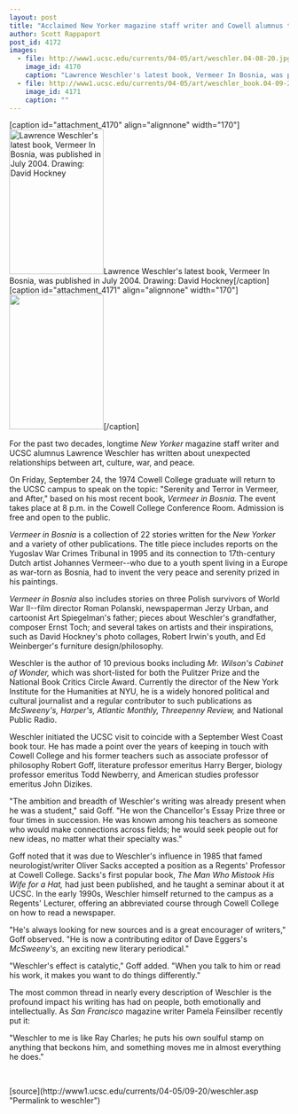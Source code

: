 ```yaml
---
layout: post
title: "Acclaimed New Yorker magazine staff writer and Cowell alumnus to speak at UCSC"
author: Scott Rappaport
post_id: 4172
images:
  - file: http://www1.ucsc.edu/currents/04-05/art/weschler.04-08-20.jpg
    image_id: 4170
    caption: "Lawrence Weschler's latest book, Vermeer In Bosnia, was published in July 2004. Drawing: David Hockney"
  - file: http://www1.ucsc.edu/currents/04-05/art/weschler_book.04-09-20.book.jpg
    image_id: 4171
    caption: ""
---
```


[caption id="attachment_4170" align="alignnone" width="170"]<a href="http://localhost/mysite/wp-content/uploads/2004/09/weschler.04-08-20.jpg"><img class="size-full wp-image-4170" src="http://localhost/mysite/wp-content/uploads/2004/09/weschler.04-08-20.jpg" alt="Lawrence Weschler's latest book, Vermeer In Bosnia, was published in July 2004. Drawing: David Hockney" width="170" height="261" /></a>Lawrence Weschler's latest book, Vermeer In Bosnia, was published in July 2004. Drawing: David Hockney[/caption]
[caption id="attachment_4171" align="alignnone" width="170"]<a href="http://localhost/mysite/wp-content/uploads/2004/09/weschler_book.04-09-20.book.jpg"><img class="size-full wp-image-4171" src="http://localhost/mysite/wp-content/uploads/2004/09/weschler_book.04-09-20.book.jpg" alt="" width="170" height="243" /></a>[/caption]
<a name="content" id="content"></a>
<p>
  For the past two decades, longtime <i>New Yorker</i> magazine staff writer and UCSC alumnus Lawrence Weschler has written about unexpected relationships between art, culture, war, and peace.
</p>
<p>
  On Friday, September 24, the 1974 Cowell College graduate will return to the UCSC campus to speak on the topic: "Serenity and Terror in Vermeer, and After," based on his most recent book, <i>Vermeer in Bosnia.</i> The event takes place at 8 p.m. in the Cowell College Conference Room. Admission is free and open to the public.
</p>
<p>
  <i>Vermeer in Bosnia</i> is a collection of 22 stories written for the <i>New Yorker</i> and a variety of other publications. The title piece includes reports on the Yugoslav War Crimes Tribunal in 1995 and its connection to 17th-century Dutch artist Johannes Vermeer--who due to a youth spent living in a Europe as war-torn as Bosnia, had to invent the very peace and serenity prized in his paintings.
</p>
<p>
  <i>Vermeer in Bosnia</i> also includes stories on three Polish survivors of World War II--film director Roman Polanski, newspaperman Jerzy Urban, and cartoonist Art Spiegelman's father; pieces about Weschler's grandfather, composer Ernst Toch; and several takes on artists and their inspirations, such as David Hockney's photo collages, Robert Irwin's youth, and Ed Weinberger's furniture design/philosophy.
</p>
<p>
  Weschler is the author of 10 previous books including <i>Mr. Wilson's Cabinet of Wonder,</i> which was short-listed for both the Pulitzer Prize and the National Book Critics Circle Award. Currently the director of the New York Institute for the Humanities at NYU, he is a widely honored political and cultural journalist and a regular contributor to such publications as <i>McSweeny's, Harper's, Atlantic Monthly, Threepenny Review,</i> and National Public Radio.
</p>
<p>
  Weschler initiated the UCSC visit to coincide with a September West Coast book tour. He has made a point over the years of keeping in touch with Cowell College and his former teachers such as associate professor of philosophy Robert Goff, literature professor emeritus Harry Berger, biology professor emeritus Todd Newberry, and American studies professor emeritus John Dizikes.
</p>
<p>
  "The ambition and breadth of Weschler's writing was already present when he was a student," said Goff. "He won the Chancellor's Essay Prize three or four times in succession. He was known among his teachers as someone who would make connections across fields; he would seek people out for new ideas, no matter what their specialty was."
</p>
<p>
  Goff noted that it was due to Weschler's influence in 1985 that famed neurologist/writer Oliver Sacks accepted a position as a Regents' Professor at Cowell College. Sacks's first popular book, <i>The Man Who Mistook His Wife for a Hat,</i> had just been published, and he taught a seminar about it at UCSC. In the early 1990s, Weschler himself returned to the campus as a Regents' Lecturer, offering an abbreviated course through Cowell College on how to read a newspaper.
</p>
<p>
  "He's always looking for new sources and is a great encourager of writers," Goff observed. "He is now a contributing editor of Dave Eggers's <i>McSweeny's,</i> an exciting new literary periodical."
</p>
<p>
  "Weschler's effect is catalytic," Goff added. "When you talk to him or read his work, it makes you want to do things differently."
</p>
<p>
  The most common thread in nearly every description of Weschler is the profound impact his writing has had on people, both emotionally and intellectually. As <i>San Francisco</i> magazine writer Pamela Feinsilber recently put it:
</p>
<p>
  "Weschler to me is like Ray Charles; he puts his own soulful stamp on anything that beckons him, and something moves me in almost everything he does."
</p><br>
<form>

</form>
<p>

</p>
[source](http://www1.ucsc.edu/currents/04-05/09-20/weschler.asp "Permalink to weschler")

